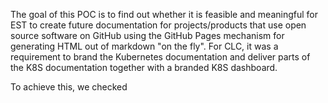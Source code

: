 ---
---
The goal of this POC is to find out whether it is feasible and meaningful for EST to create future documentation for projects/products that use open source software on GitHub using the GitHub Pages mechanism for generating HTML out of markdown "on the fly". For CLC, it was a requirement to brand the Kubernetes documentation and deliver parts of the K8S documentation together with a branded K8S dashboard.

To achieve this, we checked 
